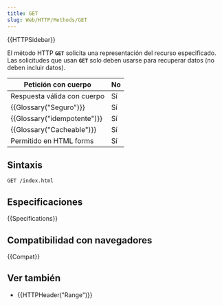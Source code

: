 ```yaml
---
title: GET
slug: Web/HTTP/Methods/GET
---
```


{{HTTPSidebar}}

El método HTTP **`GET`** solicita una representación del recurso especificado. Las solicitudes que usan **`GET`** solo deben usarse para recuperar datos (no deben incluir datos).

| Petición con cuerpo         | No  |
| --------------------------- | --- |
| Respuesta válida con cuerpo | Sí  |
| {{Glossary("Seguro")}}      | Sí  |
| {{Glossary("idempotente")}} | Sí  |
| {{Glossary("Cacheable")}}   | Sí  |
| Permitido en HTML forms     | Sí  |

## Sintaxis

```
GET /index.html
```

## Especificaciones

{{Specifications}}

## Compatibilidad con navegadores

{{Compat}}

## Ver también

- {{HTTPHeader("Range")}}
